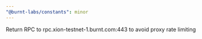 ```yaml
---
"@burnt-labs/constants": minor
---
```


Return RPC to rpc.xion-testnet-1.burnt.com:443 to avoid proxy rate limiting
